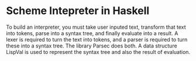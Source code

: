 # Scheme Intepreter in Haskell

To build an interpreter, you must take user inputed text, transform that text into tokens, parse into a syntax tree, and finally evaluate into a result. A lexer is required to turn the text into tokens, and a parser is required to turn these into a syntax tree. The library Parsec does both. A data structure LispVal is used to represent the syntax tree and also the result of evaluation.